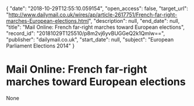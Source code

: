 {
  "date": "2018-10-29T12:55:10.059154", 
  "open_access": false, 
  "target_url": "http://www.dailymail.co.uk/wires/ap/article-2617751/French-far-right-marches-European-elections.html", 
  "description": null, 
  "end_date": null, 
  "title": "Mail Online: French far-right marches toward European elections", 
  "record_id": "20181029T125510/p8m2vj6yvBUGGeQ2k1Qmlw==", 
  "publisher": "dailymail.co.uk", 
  "start_date": null, 
  "subject": "European Parliament Elections 2014"
}

# Mail Online: French far-right marches toward European elections

None